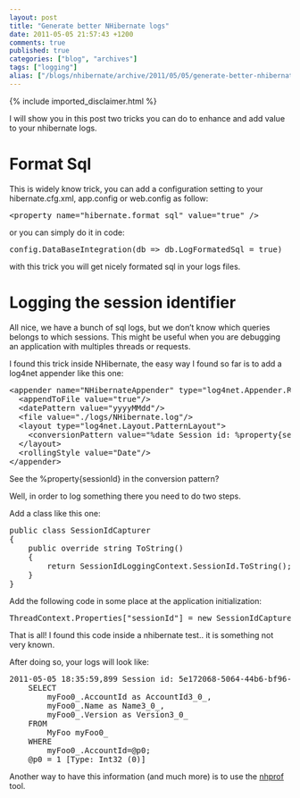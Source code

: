 ```yaml
---
layout: post
title: "Generate better NHibernate logs"
date: 2011-05-05 21:57:43 +1200
comments: true
published: true
categories: ["blog", "archives"]
tags: ["logging"]
alias: ["/blogs/nhibernate/archive/2011/05/05/generate-better-nhibernate-logs.aspx"]
---
```

<!-- more -->
{% include imported_disclaimer.html %}
<p>I will show you in this post two tricks you can do to enhance and add value to your nhibernate logs. </p>  <h1>Format Sql</h1>  <p>This is widely know trick, you can add a configuration setting to your hibernate.cfg.xml, app.config or web.config as follow:</p>  <pre class="brush: xml; wrap-line: false;">&lt;property name=&quot;hibernate.format_sql&quot; value=&quot;true&quot; /&gt;</pre>

<p>or you can simply do it in code:</p>

<pre class="brush: csharp; wrap-line: false;">config.DataBaseIntegration(db =&gt; db.LogFormatedSql = true)</pre>

<p>with this trick you will get nicely formated sql in your logs files.</p>

<h1>Logging the session identifier</h1>

<p>All nice, we have a bunch of sql logs, but we don’t know which queries belongs to which sessions. This might be useful when you are debugging an application with multiples threads or requests.</p>

<p>I found this trick inside NHibernate, the easy way I found so far is to add a log4net appender like this one:</p>

<pre class="brush: xml; wrap-line: false;">&lt;appender name=&quot;NHibernateAppender&quot; type=&quot;log4net.Appender.RollingFileAppender&quot;&gt;
  &lt;appendToFile value=&quot;true&quot;/&gt;
  &lt;datePattern value=&quot;yyyyMMdd&quot;/&gt;
  &lt;file value=&quot;./logs/NHibernate.log&quot;/&gt;
  &lt;layout type=&quot;log4net.Layout.PatternLayout&quot;&gt;
    &lt;conversionPattern value=&quot;%date Session id: %property{sessionId} - %message%newline&quot;/&gt;
  &lt;/layout&gt;
  &lt;rollingStyle value=&quot;Date&quot;/&gt;
&lt;/appender&gt;</pre>

<p>See the %property{sessionId} in the conversion pattern?</p>

<p>Well, in order to log something there you need to do two steps.</p>

<p>Add a class like this one:</p>

<pre class="brush: csharp; wrap-line: false;">public class SessionIdCapturer
{
    public override string ToString()
    {
        return SessionIdLoggingContext.SessionId.ToString();
    }
}</pre>

<p>Add the following code in some place at the application initialization:</p>

<pre class="brush: csharp; wrap-line: false;">ThreadContext.Properties[&quot;sessionId&quot;] = new SessionIdCapturer();</pre>

<p>That is all! I found this code inside a nhibernate test.. it is something not very known.</p>

<p>After doing so, your logs will look like:</p>

<pre>2011-05-05 18:35:59,899 Session id: 5e172068-5064-44b6-bf96-99362ca05c46 - 
    SELECT
        myFoo0_.AccountId as AccountId3_0_,
        myFoo0_.Name as Name3_0_,
        myFoo0_.Version as Version3_0_ 
    FROM
        MyFoo myFoo0_
    WHERE
        myFoo0_.AccountId=@p0;
    @p0 = 1 [Type: Int32 (0)]</pre>

<p>Another way to have this information (and much more) is to use the <a href="http://nhprof.com/">nhprof</a> tool.</p>
